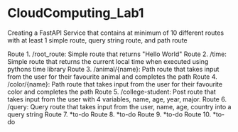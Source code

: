 # CloudComputing_Lab1
Creating a FastAPI Service that contains at minimum of 10 different routes with at least 1 simple route, query string route, and path route

Route 1. /root_route: Simple route that returns "Hello World"
Route 2. /time: Simple route that returns the current local time when executed using pythons time library
Route 3. /animal/{name}: Path route that takes input from the user for their favourite animal and completes the path
Route 4. /color/{name}: Path route that takes input from the user for their favourite color and completes the path 
Route 5. /college-student: Post route that takes input from the user with 4 variables, name, age, year, major.
Route 6. /query: Query route that takes input from the user, name, age, country into a query string
Route 7. *to-do
Route 8. *to-do
Route 9. *to-do
Route 10. *to-do

